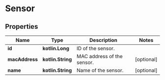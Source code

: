 
# Sensor

## Properties
Name | Type | Description | Notes
------------ | ------------- | ------------- | -------------
**id** | **kotlin.Long** | ID of the sensor. | 
**macAddress** | **kotlin.String** | MAC address of the sensor. |  [optional]
**name** | **kotlin.String** | Name of the sensor. |  [optional]



